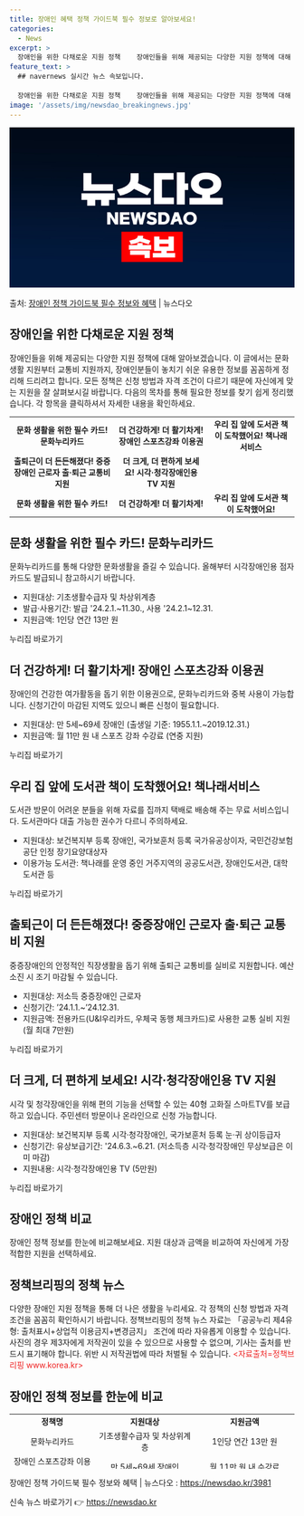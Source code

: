 ```yaml
---
title: 장애인 혜택 정책 가이드북 필수 정보로 알아보세요!
categories:
  - News
excerpt: >
  장애인을 위한 다채로운 지원 정책    장애인들을 위해 제공되는 다양한 지원 정책에 대해 알아보겠습니다.  …
feature_text: >
  ## navernews 실시간 뉴스 속보입니다.

  장애인을 위한 다채로운 지원 정책    장애인들을 위해 제공되는 다양한 지원 정책에 대해 알아보겠습니다.  …
image: '/assets/img/newsdao_breakingnews.jpg'
---
```


![뉴스다오 속보](/assets/img/newsdao_breakingnews.jpg)

<p>출처: <a href="https://newsdao.kr/3981" rel="dofollow">장애인 정책 가이드북 필수 정보와 혜택</a> | 뉴스다오</p>

<h2 data-ke-size="size26">장애인을 위한 다채로운 지원 정책</h2>
<p data-ke-size="size16">장애인들을 위해 제공되는 다양한 지원 정책에 대해 알아보겠습니다. 이 글에서는 문화생활 지원부터 교통비 지원까지, 장애인분들이 놓치기 쉬운 유용한 정보를 꼼꼼하게 정리해 드리려고 합니다. 모든 정책은 신청 방법과 자격 조건이 다르기 때문에 자신에게 맞는 지원을 잘 살펴보시길 바랍니다. 다음의 목차를 통해 필요한 정보를 찾기 쉽게 정리했습니다. 각 항목을 클릭하셔서 자세한 내용을 확인하세요.</p>

<table style="width: 100%;" data-ke-style="style19">
<tbody>
<tr>
<td style="text-align: center; height: 17px;"><b>문화 생활을 위한 필수 카드! 문화누리카드</b></td>
<td style="text-align: center; height: 17px;"><b>더 건강하게! 더 활기차게! 장애인 스포츠강좌 이용권</b></td>
<td style="text-align: center; height: 17px;"><b>우리 집 앞에 도서관 책이 도착했어요! 책나래서비스</b></td>
</tr>
<tr>
<td style="text-align: center; height: 17px;"><b>출퇴근이 더 든든해졌다! 중증장애인 근로자 출·퇴근 교통비 지원</b></td>
<td style="text-align: center; height: 17px;"><b>더 크게, 더 편하게 보세요! 시각·청각장애인용 TV 지원</b></td>
</tr>
<tr>
<td style="text-align: center; height: 17px;"><b>문화 생활을 위한 필수 카드!</b></td>
<td style="text-align: center; height: 17px;"><b>더 건강하게! 더 활기차게!</b></td>
<td style="text-align: center; height: 17px;"><b>우리 집 앞에 도서관 책이 도착했어요!</b></td>
</tr>
</tbody>
</table>

<h2 data-ke-size="size24">문화 생활을 위한 필수 카드! 문화누리카드</h2>
<p data-ke-size="size16">문화누리카드를 통해 다양한 문화생활을 즐길 수 있습니다. 올해부터 시각장애인용 점자 카드도 발급되니 참고하시기 바랍니다.</p>

<ul>
<li>지원대상: 기초생활수급자 및 차상위계층</li>
<li>발급·사용기간: 발급 '24.2.1.~11.30., 사용 '24.2.1~12.31.</li>
<li>지원금액: 1인당 연간 13만 원</li>
</ul>

<p data-ke-size="size16">누리집 바로가기</p>

<h2 data-ke-size="size24">더 건강하게! 더 활기차게! 장애인 스포츠강좌 이용권</h2>
<p data-ke-size="size16">장애인의 건강한 여가활동을 돕기 위한 이용권으로, 문화누리카드와 중복 사용이 가능합니다. 신청기간이 마감된 지역도 있으니 빠른 신청이 필요합니다.</p>

<ul>
<li>지원대상: 만 5세~69세 장애인 (출생일 기준: 1955.1.1.~2019.12.31.)</li>
<li>지원금액: 월 11만 원 내 스포츠 강좌 수강료 (연중 지원)</li>
</ul>

<p data-ke-size="size16">누리집 바로가기</p>

<h2 data-ke-size="size24">우리 집 앞에 도서관 책이 도착했어요! 책나래서비스</h2>
<p data-ke-size="size16">도서관 방문이 어려운 분들을 위해 자료를 집까지 택배로 배송해 주는 무료 서비스입니다. 도서관마다 대출 가능한 권수가 다르니 주의하세요.</p>

<ul>
<li>지원대상: 보건복지부 등록 장애인, 국가보훈처 등록 국가유공상이자, 국민건강보험공단 인정 장기요양대상자</li>
<li>이용가능 도서관: 책나래를 운영 중인 거주지역의 공공도서관, 장애인도서관, 대학도서관 등</li>
</ul>

<p data-ke-size="size16">누리집 바로가기</p>

<h2 data-ke-size="size24">출퇴근이 더 든든해졌다! 중증장애인 근로자 출·퇴근 교통비 지원</h2>
<p data-ke-size="size16">중증장애인의 안정적인 직장생활을 돕기 위해 출퇴근 교통비를 실비로 지원합니다. 예산 소진 시 조기 마감될 수 있습니다.</p>

<ul>
<li>지원대상: 저소득 중증장애인 근로자</li>
<li>신청기간: ’24.1.1.~’24.12.31.</li>
<li>지원금액: 전용카드(U&I우리카드, 우체국 동행 체크카드)로 사용한 교통 실비 지원 (월 최대 7만원)</li>
</ul>

<p data-ke-size="size16">누리집 바로가기</p>

<h2 data-ke-size="size24">더 크게, 더 편하게 보세요! 시각·청각장애인용 TV 지원</h2>
<p data-ke-size="size16">시각 및 청각장애인을 위해 편의 기능을 선택할 수 있는 40형 고화질 스마트TV를 보급하고 있습니다. 주민센터 방문이나 온라인으로 신청 가능합니다.</p>

<ul>
<li>지원대상: 보건복지부 등록 시각·청각장애인, 국가보훈처 등록 눈·귀 상이등급자</li>
<li>신청기간: 유상보급기간: '24.6.3.~6.21. (저소득층 시각·청각장애인 무상보급은 이미 마감)</li>
<li>지원내용: 시각·청각장애인용 TV (5만원)</li>
</ul>

<p data-ke-size="size16">누리집 바로가기</p>

<h2 data-ke-size="size24">장애인 정책 비교</h2>
<p data-ke-size="size16">장애인 정책 정보를 한눈에 비교해보세요. 지원 대상과 금액을 비교하여 자신에게 가장 적합한 지원을 선택하세요.</p>

<h2 data-ke-size="size24">정책브리핑의 정책 뉴스</h2>
<p data-ke-size="size16">다양한 장애인 지원 정책을 통해 더 나은 생활을 누리세요. 각 정책의 신청 방법과 자격 조건을 꼼꼼히 확인하시기 바랍니다. 정책브리핑의 정책 뉴스 자료는 「공공누리 제4유형: 출처표시+상업적 이용금지+변경금지」 조건에 따라 자유롭게 이용할 수 있습니다. 사진의 경우 제3자에게 저작권이 있을 수 있으므로 사용할 수 없으며, 기사는 출처를 반드시 표기해야 합니다. 위반 시 저작권법에 따라 처벌될 수 있습니다. <span style="color: #ee2323;">&lt;자료출처=정책브리핑 www.korea.kr&gt;</span></p>

<h2 data-ke-size="size24">장애인 정책 정보를 한눈에 비교</h2>
<table style="height: 97px; width: 100%;" data-ke-style="style19">
<tbody>
<tr>
<td style="width: 30%; text-align: center;"><b>정책명</b></td>
<td style="width: 35%; text-align: center;"><b>지원대상</b></td>
<td style="width: 35%; text-align: center;"><b>지원금액</b></td>
</tr>
<tr>
<td style="width: 30%; text-align: center;">문화누리카드</td>
<td style="width: 35%; text-align: center;">기초생활수급자 및 차상위계층</td>
<td style="width: 35%; text-align: center;">1인당 연간 13만 원</td>
</tr>
<tr>
<td style="width: 30%; text-align: center;">장애인 스포츠강좌 이용권</td>
<td style="width: 35%; text-align: center;">만 5세~69세 장애인</td>
<td style="width: 35%; text-align: center;">월 11만 원 내 수강료</td>
</tr>
<tr>
<td style="width: 30%; text-align: center;">책나래서비스</td>
<td style="width: 35%; text-align: center;">보건복지부 등록 장애인 등</td>
<td style="width: 35%; text-align: center;">무료</td>
</tr>
<tr>
<td style="width: 30%; text-align: center;">중증장애인 근로자 출·퇴근 교통비 지원</td>
<td style="width: 35%; text-align: center;">저소득 중증장애인 근로자</td>
<td style="width: 35%; text-align: center;">월 최대 7만원 교통비</td>
</tr>
<tr>
<td style="width: 30%; text-align: center;">시각·청각장애인용 TV 지원</td>
<td style="width: 35%; text-align: center;">보건복지부 등록 시각·청각장애인</td>
<td style="width: 35%; text-align: center;">5만원</td>
</tr>
</tbody>
</table>

<p data-ke-size="size16">장애인 정책 가이드북 필수 정보와 혜택 | 뉴스다오  : <a href="https://newsdao.kr/3981">https://newsdao.kr/3981</a></p> 

신속 뉴스 바로가기 👉 <a href="https://newsdao.kr" rel="dofollow">https://newsdao.kr</a>


